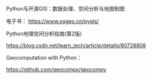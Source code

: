 
Python与开源GIS：数据处理、空间分析与地图制图

电子书： https://www.osgeo.cn/pygis/

Python地理空间分析指南(第2版)

https://blog.csdn.net/learn_tech/article/details/80728808

Geocomputation with Python：

https://github.com/geocompx/geocompy
